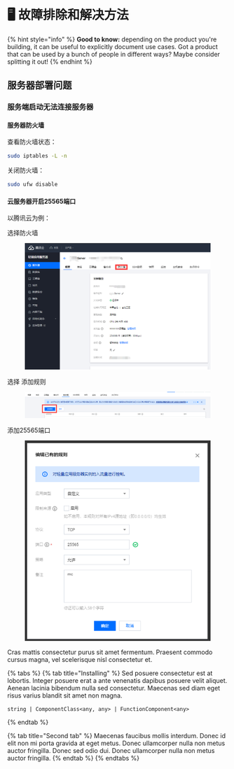 # 🖥 故障排除和解决方法

{% hint style="info" %}
**Good to know:** depending on the product you're building, it can be useful to explicitly document use cases. Got a product that can be used by a bunch of people in different ways? Maybe consider splitting it out!
{% endhint %}

## 服务器部署问题

### 服务端启动无法连接服务器

#### 服务器防火墙

查看防火墙状态：

```bash
sudo iptables -L -n
```

关闭防火墙：

```bash
sudo ufw disable
```

#### 云服务器开启25565端口

以腾讯云为例：

选择防火墙

<figure><img src="../.gitbook/assets/image (2).png" alt=""><figcaption></figcaption></figure>

选择 添加规则

<figure><img src="../.gitbook/assets/image.png" alt=""><figcaption></figcaption></figure>

添加25565端口

<figure><img src="../.gitbook/assets/image (1).png" alt=""><figcaption></figcaption></figure>

Cras mattis consectetur purus sit amet fermentum. Praesent commodo cursus magna, vel scelerisque nisl consectetur et.

{% tabs %}
{% tab title="Installing" %}
Sed posuere consectetur est at lobortis. Integer posuere erat a ante venenatis dapibus posuere velit aliquet. Aenean lacinia bibendum nulla sed consectetur. Maecenas sed diam eget risus varius blandit sit amet non magna.

```
string | ComponentClass<any, any> | FunctionComponent<any>
```
{% endtab %}

{% tab title="Second tab" %}
Maecenas faucibus mollis interdum. Donec id elit non mi porta gravida at eget metus. Donec ullamcorper nulla non metus auctor fringilla. Donec sed odio dui. Donec ullamcorper nulla non metus auctor fringilla.
{% endtab %}
{% endtabs %}
